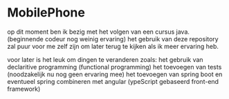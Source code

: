 # MobilePhone
op dit moment ben ik bezig met het volgen van een cursus java. (beginnende codeur nog weinig ervaring)
het gebruik van deze repository zal puur voor me zelf zijn om later terug te kijken als ik meer ervaring heb.

voor later is het leuk om dingen te veranderen zoals:
  het gebruik van declaritive programming (functional programming)
  het toevoegen van tests (noodzakelijk nu nog geen ervaring mee)
  het toevoegen van spring boot
  en eventueel spring combineren met angular (ypeScript gebaseerd front-end framework)

